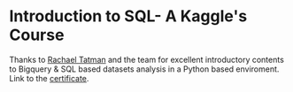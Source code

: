# Introduction to SQL- A Kaggle's Course
Thanks to [Rachael Tatman](https://www.kaggle.com/rtatman) and the team for excellent introductory contents to Bigquery & SQL based datasets analysis in a Python based enviroment. 
Link to the [certificate](https://www.kaggle.com/learn/certification/qqaadir/intro-to-sql).
